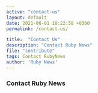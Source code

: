 ```yaml
---
active: "contact-us"
layout: default
date: 2021-06-01 10:22:58 +0300
permalink: /contact-us/

title:  "Contact Us"
description: "Contact Ruby News"
file: "contribute"
tags: Contact RubyNews
author: 'Ruby News'
---
```


### Contact Ruby News
